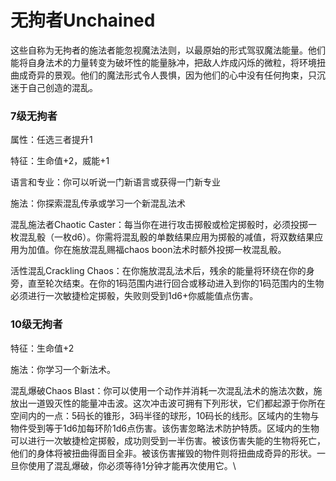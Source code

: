 # 无拘者Unchained

这些自称为无拘者的施法者能忽视魔法法则，以最原始的形式驾驭魔法能量。他们能将自身法术的力量转变为破坏性的能量脉冲，把敌人炸成闪烁的微粒，将环境扭曲成奇异的景观。他们的魔法形式令人畏惧，因为他们的心中没有任何拘束，只沉迷于自己创造的混乱。

### 7级无拘者

属性：任选三者提升1

特征：生命值+2，威能+1

语言和专业：你可以听说一门新语言或获得一门新专业

施法：你探索混乱传承或学习一个新混乱法术

混乱施法者Chaotic
Caster：每当你在进行攻击掷骰或检定掷骰时，必须投掷一枚混乱骰（一枚d6）。你需将混乱骰的单数结果应用为掷骰的减值，将双数结果应用为加值。你在施放混乱赐福chaos
boon法术时额外投掷一枚混乱骰。

活性混乱Crackling
Chaos：在你施放混乱法术后，残余的能量将环绕在你的身旁，直至轮次结束。在你的1码范围内进行回合或移动进入到你的1码范围内的生物必须进行一次敏捷检定掷骰，失败则受到1d6+你威能值点伤害。

### 10级无拘者

特征：生命值+2

施法：你学习一个新法术。

混乱爆破Chaos
Blast：你可以使用一个动作并消耗一次混乱法术的施法次数，施放出一道毁灭性的能量冲击波。这次冲击波可拥有下列形状，它们都起源于你所在空间内的一点：5码长的锥形，3码半径的球形，10码长的线形。区域内的生物与物件受到等于1d6加每环阶1d6点伤害。该伤害忽略法术防护特质。区域内的生物可以进行一次敏捷检定掷骰，成功则受到一半伤害。被该伤害失能的生物将死亡，他们的身体将被扭曲得面目全非。被该伤害摧毁的物件则将扭曲成奇异的形状。一旦你使用了混乱爆破，你必须等待1分钟才能再次使用它。\

